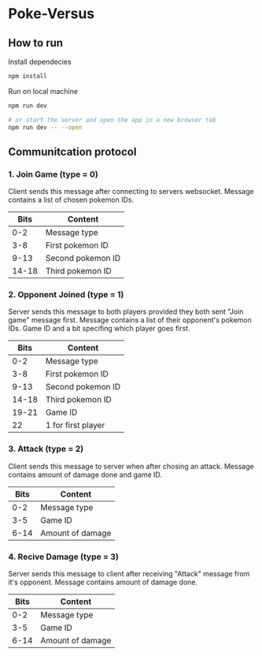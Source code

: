 # Poke-Versus

## How to run

Install dependecies

```bash
npm install
```

Run on local machine

```bash
npm run dev

# or start the server and open the app in a new browser tab
npm run dev -- --open
```

## Communitcation protocol

### 1. Join Game (type = 0)

Client sends this message after connecting to servers websocket. Message contains a list of chosen pokemon IDs.

| Bits  | Content           |
| ----- | ----------------- |
| 0-2   | Message type      |
| 3-8   | First pokemon ID  |
| 9-13  | Second pokemon ID |
| 14-18 | Third pokemon ID  |

### 2. Opponent Joined (type = 1)

Server sends this message to both players provided they both sent "Join game" message first.
Message contains a list of their opponent's pokemon IDs. Game ID and a bit specifing which player goes first.

| Bits  | Content            |
| ----- | ------------------ |
| 0-2   | Message type       |
| 3-8   | First pokemon ID   |
| 9-13  | Second pokemon ID  |
| 14-18 | Third pokemon ID   |
| 19-21 | Game ID            |
| 22    | 1 for first player |

### 3. Attack (type = 2)

Client sends this message to server when after chosing an attack.
Message contains amount of damage done and game ID.

| Bits | Content          |
| ---- | ---------------- |
| 0-2  | Message type     |
| 3-5  | Game ID          |
| 6-14 | Amount of damage |

### 4. Recive Damage (type = 3)

Server sends this message to client after receiving "Attack" message from it's opponent.
Message contains amount of damage done.

| Bits | Content          |
| ---- | ---------------- |
| 0-2  | Message type     |
| 3-5  | Game ID          |
| 6-14 | Amount of damage |
